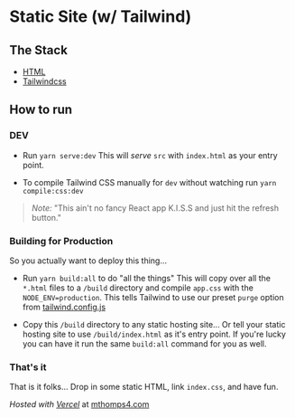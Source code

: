 # Static Site (w/ Tailwind)

## The Stack
- [HTML](https://developer.mozilla.org/en-US/docs/Web/HTML)
- [Tailwindcss](https://tailwindcss.com/docs/installation/)

## How to run
### DEV
- Run `yarn serve:dev` This will _serve_ `src` with `index.html` as your entry point.

- To compile Tailwind CSS manually for `dev` without watching run `yarn compile:css:dev`
> _Note:_ "This ain't no fancy React app K.I.S.S and just hit the refresh button."

### Building for Production
So you actually want to deploy this thing...
- Run `yarn build:all` to do "all the things"
  This will copy over all the `*.html` files to a `/build` directory and compile `app.css` with the `NODE_ENV=production`. This tells Tailwind to use our preset `purge` option from [tailwind.config.js](./tailwind.config.js)

- Copy this `/build` directory to any static hosting site... Or tell your static hosting site to use `/build/index.html` as it's entry point. If you're lucky you can have it run the same `build:all` command for you as well. 

### That's it
That is it folks... Drop in some static HTML, link `index.css`, and have fun.

_Hosted with [Vercel](vercel.com)_ at [mthomps4.com](mthomps4.com)
